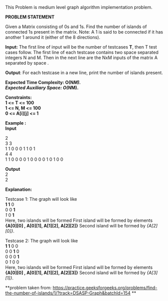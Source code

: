 This Problem is medium level graph algorithm implementation problem.

**PROBLEM STATEMENT**

Given a Matrix consisting of 0s and 1s. Find the number of islands of connected 1s present in the matrix. 
Note: A 1 is said to be connected if it has another 1 around it (either of the 8 directions).

**Input:**
The first line of input will be the number of testcases **T**, then T test cases follow. The first line of each testcase contains two space separated integers N and M. Then in the next line are the NxM inputs of the matrix A separated by space .

**Output**:
For each testcase in a new line, print the number of islands present.

**Expected Time Complexity: O(N*M).\
Expected Auxiliary Space: O(N*M).**

**Constraints:\
1 <= T <= 100\
1 <= N, M <= 100\
0 <= A[i][j] <= 1**

**Example :\
Input**

2\
3 3\
1 1 0 0 0 1 1 0 1\
4 4\
1 1 0 0 0 0 1 0 0 0 0 1 0 1 0 0

**Output**\
2\
2

**Explanation:**

Testcase 1: The graph will look like\
**1 1** 0\
0 0 **1**\
*1* 0 **1**\
Here, two islands will be formed
First island will be formed by elements **{A[0][0] ,  A[0][1], A[1][2], A[2][2]}**
Second island will be formed by *{A[2][0]}*.

Testcase 2: The graph will look like\
**1 1** 0 0\
0 0 **1** 0\
0 0 0 **1**\
0 *1* 0 0\
Here, two islands will be formed
First island will be formed by elements **{A[0][0] ,  A[0][1], A[1][2], A[2][3]}**
Second island will be formed by *{A[3][1]}*.


**problem taken from: https://practice.geeksforgeeks.org/problems/find-the-number-of-islands/1/?track=DSASP-Graph&batchId=154 **
